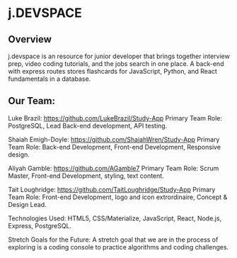 # j.DEVSPACE


## Overview
j.devspace is an resource for junior developer that brings together interview prep, video coding tutorials, and the jobs search in one place. A back-end with express routes stores flashcards for JavaScript, Python, and React fundamentals in a database. 

## Our Team:

Luke Brazil: https://github.com/LukeBrazil/Study-App
Primary Team Role: PostgreSQL, Lead Back-end development, API testing.

Shaiah Emigh-Doyle: https://github.com/ShaiahWren/Study-App
Primary Team Role: Back-end Development, Front-end Development, Responsive design. 

Aliyah Gamble: https://github.com/AGamble7
Primary Team Role: Scrum Master, Front-end Development, styling, text content.

Tait Loughridge: https://github.com/TaitLoughridge/Study-App 
Primary Team Role: Front-end Development, logo and icon extrordinaire, Concept & Design Lead.

Technologies Used: HTML5, CSS/Materialize, JavaScript, React, Node.js, Express, PostgreSQL.

Stretch Goals for the Future: A stretch goal that we are in the process of exploring is a coding console to practice algorithms and coding challenges. 








